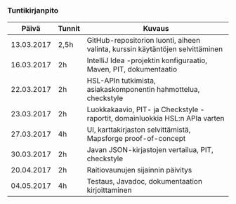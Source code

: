 ### Tuntikirjanpito
Päivä | Tunnit | Kuvaus
--- | --- | ---
13.03.2017 | 2,5h | GitHub-repositorion luonti, aiheen valinta, kurssin käytäntöjen selvittäminen
16.03.2017 | 2h | IntelliJ Idea -projektin konfiguraatio, Maven, PIT, dokumentaatio
22.03.2017 | 2h | HSL-APIn tutkimista, asiakaskomponentin hahmottelua, checkstyle
23.03.2017 | 2h | Luokkakaavio, PIT- ja Checkstyle -raportit, domainluokkia HSL:n APIa varten
27.03.2017 | 4h | UI, karttakirjaston selvittämistä, Mapsforge proof-of-concept
30.03.2017 | 2h | Javan JSON-kirjastojen vertailua, PIT, checkstyle
20.04.2017 | 2h | Raitiovaunujen sijainnin päivitys
04.05.2017 | 4h | Testaus, Javadoc, dokumentaation kirjoittaminen
